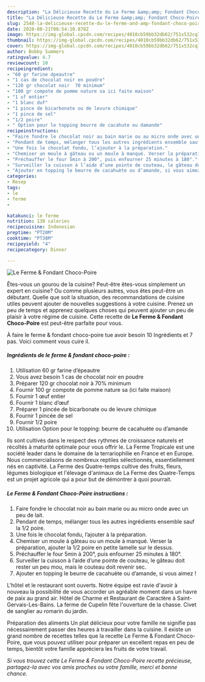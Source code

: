 ```yaml
---
description: "La Délicieuse Recette du Le Ferme &amp;amp; Fondant Choco-Poire"
title: "La Délicieuse Recette du Le Ferme &amp;amp; Fondant Choco-Poire"
slug: 2548-la-delicieuse-recette-du-le-ferme-and-amp-fondant-choco-poire
date: 2020-08-21T08:54:10.878Z
image: https://img-global.cpcdn.com/recipes/4010cb59bb32db62/751x532cq70/le-ferme-fondant-choco-poire-photo-principale-de-la-recette.jpg
thumbnail: https://img-global.cpcdn.com/recipes/4010cb59bb32db62/751x532cq70/le-ferme-fondant-choco-poire-photo-principale-de-la-recette.jpg
cover: https://img-global.cpcdn.com/recipes/4010cb59bb32db62/751x532cq70/le-ferme-fondant-choco-poire-photo-principale-de-la-recette.jpg
author: Bobby Summers
ratingvalue: 4.7
reviewcount: 10
recipeingredient:
- "60 gr farine dpeautre"
- "1 cas de chocolat noir en poudre"
- "120 gr chocolat noir  70 minimum"
- "100 gr compote de pomme nature sa ici faite maison"
- "1 uf entier"
- "1 blanc duf"
- "1 pince de bicarbonate ou de levure chimique"
- "1 pince de sel"
- "1/2 poire"
- " Option pour le topping beurre de cacahute ou damande"
recipeinstructions:
- "Faire fondre le chocolat noir au bain marie ou au micro onde avec un peu de lait."
- "Pendant de temps, mélanger tous les autres ingrédients ensemble sauf la 1/2 poire."
- "Une fois le chocolat fondu, l’ajouter à la préparation."
- "Chemiser un moule à gâteau ou un moule à manqué. Verser la préparation, ajouter la 1/2 poire en petite lamelle sur le dessus."
- "Préchauffer le four 5min à 200°, puis enfourner 25 minutes à 180°."
- "Surveiller la cuisson à l’aide d’une pointe de couteau, le gâteau doit rester un peu mou, mais le couteau doit revenir sec."
- "Ajouter en topping le beurre de cacahuète ou d’amande, si vous aimez !"
categories:
- Resep
tags:
- le
- ferme
- 

katakunci: le ferme  
nutrition: 138 calories
recipecuisine: Indonesian
preptime: "PT20M"
cooktime: "PT38M"
recipeyield: "4"
recipecategory: Dinner

---
```



![Le Ferme &amp; Fondant Choco-Poire](https://img-global.cpcdn.com/recipes/4010cb59bb32db62/751x532cq70/le-ferme-fondant-choco-poire-photo-principale-de-la-recette.jpg)

Êtes-vous un gourou de la cuisine? Peut-être êtes-vous simplement un expert en cuisine? Ou comme plusieurs autres, vous êtes peut-être un débutant. Quelle que soit la situation, des recommandations de cuisine utiles peuvent ajouter de nouvelles suggestions à votre cuisine. Prenez un peu de temps et apprenez quelques choses qui peuvent ajouter un peu de plaisir à votre régime de cuisine. Cette recette de <strong> Le Ferme &amp; Fondant Choco-Poire </strong> est peut-être parfaite pour vous.

<!--inarticleads1-->

À faire le ferme &amp; fondant choco-poire tue avoir besoin 10 Ingrédients et 7 pas. Voici comment vous cuire il.

##### Ingrédients de le ferme &amp; fondant choco-poire :

1. Utilisation 60 gr farine d’épeautre
1. Vous avez besoin 1 cas de chocolat noir en poudre
1. Préparer 120 gr chocolat noir à 70% minimum
1. Fournir 100 gr compote de pomme nature sa (ici faite maison)
1. Fournir 1 œuf entier
1. Fournir 1 blanc d’œuf
1. Préparer 1 pincée de bicarbonate ou de levure chimique
1. Fournir 1 pincée de sel
1. Fournir 1/2 poire
1. Utilisation  Option pour le topping: beurre de cacahuète ou d’amande


Ils sont cultivés dans le respect des rythmes de croissance naturels et récoltés à maturité optimale pour vous offrir le. La Ferme Tropicale est une société leader dans le domaine de la terrariophilie en France et en Europe. Nous commercialisons de nombreux reptiles sélectionnés, essentiellement nés en captivité. La Ferme des Quatre-temps cultive des fruits, fleurs, légumes biologique et l&#39;élevage d&#39;animaux de La Ferme des Quatre-Temps est un projet agricole qui a pour but de démontrer à quoi pourrait. 

<!--inarticleads2-->

##### Le Ferme &amp; Fondant Choco-Poire instructions :

1. Faire fondre le chocolat noir au bain marie ou au micro onde avec un peu de lait.
1. Pendant de temps, mélanger tous les autres ingrédients ensemble sauf la 1/2 poire.
1. Une fois le chocolat fondu, l’ajouter à la préparation.
1. Chemiser un moule à gâteau ou un moule à manqué. Verser la préparation, ajouter la 1/2 poire en petite lamelle sur le dessus.
1. Préchauffer le four 5min à 200°, puis enfourner 25 minutes à 180°.
1. Surveiller la cuisson à l’aide d’une pointe de couteau, le gâteau doit rester un peu mou, mais le couteau doit revenir sec.
1. Ajouter en topping le beurre de cacahuète ou d’amande, si vous aimez !


L&#39;hôtel et le restaurant sont ouverts. Notre équipe est ravie d&#39;avoir à nouveau la possibilité de vous accorder un agréable moment dans un havre de paix au grand air. Hôtel de Charme et Restaurant de Caractère à Saint-Gervais-Les-Bains. La ferme de Cupelin fête l&#39;ouverture de la chasse. Civet de sanglier au romarin du jardin. 

<!--inarticleads1-->

<p>
Préparation des aliments Un plat délicieux pour votre famille ne signifie pas nécessairement passer des heures à travailler dans la cuisine. Il existe un grand nombre de recettes telles que la recette Le Ferme &amp; Fondant Choco-Poire, que vous pouvez utiliser pour préparer un excellent repas en peu de temps, bientôt votre famille appréciera les fruits de votre travail.
</p>

<p>
<i>Si vous trouvez cette Le Ferme &amp; Fondant Choco-Poire recette précieuse, partagez-la avec vos amis proches ou votre famille, merci et bonne chance.</i>
</p>
